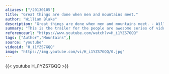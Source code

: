 ```yaml
---
aliases: ["/20130105"]
title: "Great things are done when men and mountains meet."
author: "William Blake"
description: "Great things are done when men and mountains meet. - William Blake quotes from GetInspired365.com"
summary: "This is the trailer for the people are awesome series of vidoes"
referenceurl: "https://www.youtube.com/watch?v=H_i1YZS7GQQ"
tags: ["Author","Mountains",]
source: "youtube"
videoid: "H_i1YZS7GQQ"
image: "https://img.youtube.com/vi/H_i1YZS7GQQ/0.jpg"
---
```


{{< youtube H_i1YZS7GQQ >}}
